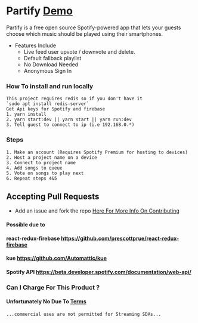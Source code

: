 # Partify [Demo](https://partifystart.herokuapp.com/#/)

Partify is a free open source Spotify-powered app that lets your guests choose which music should be played using their smartphones.

* Features Include
  * Live feed user upvote / downvote and delete.
  * Default fallback playlist
  * No Download Needed 
  * Anonymous Sign In
  
### How To install and run locally
```
This project requires redis so if you don't have it 
`sudo apt install redis-server`
Get Api keys for Spotify and firebase
1. yarn install
2. yarn start:dev || yarn start || yarn run:dev
3. Tell guest to connect to ip (i.e 192.168.0.*)
```

### Steps
```
1. Make an account (Requires Spotify Premium for hosting to devices)
2. Host a project name on a device 
3. Connect to project name 
4. Add songs to queue 
5. Vote on songs to play next
6. Repeat steps 4&5
```

## Accepting Pull Requests 
* Add an issue and fork the repo [Here For More Info On Contributing](https://gist.github.com/MarcDiethelm/7303312)

#### Possible due to
#### react-redux-firebase https://github.com/prescottprue/react-redux-firebase
#### kue https://github.com/Automattic/kue
#### Spotify API https://beta.developer.spotify.com/documentation/web-api/

### Can I Charge For This Product ?
#### Unfortunately No Due To [Terms](https://beta.developer.spotify.com/terms/)
 ```...commercial uses are not permitted for Streaming SDAs...``` 
